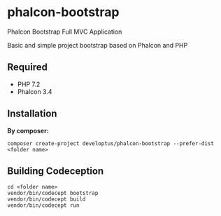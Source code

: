 # phalcon-bootstrap
Phalcon Bootstrap Full MVC Application

Basic and simple project bootstrap based on Phalcon and PHP

## Required
- PHP 7.2
- Phalcon 3.4

## Installation
**By composer:**

`composer create-project developtus/phalcon-bootstrap --prefer-dist <folder name>`

## Building Codeception

```
cd <folder name>
vendor/bin/codecept bootstrap
vendor/bin/codecept build
vendor/bin/codecept run
```